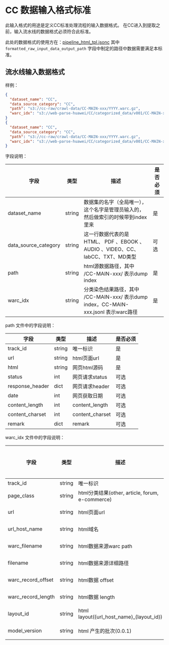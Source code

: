 # CC 数据输入格式标准

此输入格式的用途是定义CC标准处理流程的输入数据格式。
在CC进入到提取之前，输入流水线的数据格式必须符合此标准。

此处的数据格式的使用方在：[pipeline_html_tpl.jsonc](../../../llm-web-kit/pipeline/pipe_tpl/pipeline_html_tpl.jsonc)
其中 `formatted_raw_input_data_output_path` 字段中制定的路径中数据需要满足本标准。

## 流水线输入数据格式

样例：

```json lines
{
  "dataset_name": "CC",
  "data_source_category": "CC",
  "path": "s3://cc-raw/crawl-data/CC-MAIN-xxx/YYYY.warc.gz",
  "warc_idx": "s3://web-parse-huawei/CC/categorized_data/v001/CC-MAIN-xxx/CC-MAIN-xxx.jsonl"
}
{
  "dataset_name": "CC",
  "data_source_category": "CC",
  "path": "s3://cc-raw/crawl-data/CC-MAIN-xxx/YYYY.warc.gz",
  "warc_idx": "s3://web-parse-huawei/CC/categorized_data/v001/CC-MAIN-xxx/CC-MAIN-xxx.jsonl"
}

```

字段说明：

| 字段                 | 类型   | 描述                                                                                | 是否必须 |
| -------------------- | ------ | ----------------------------------------------------------------------------------- | -------- |
| dataset_name         | string | 数据集的名字（全局唯一），这个名字是管理员输入的，然后做索引的时候带到index里来     | 是       |
| data_source_category | string | 这一行数据代表的是HTML、 PDF 、EBOOK 、AUDIO 、VIDEO、CC、labCC、TXT、MD类型        | 可选     |
| path                 | string | html源数据路径，其中 /CC-MAIN-xxx/ 表示dump index                                   | 是       |
| warc_idx             | string | 分类染色结果路径，其中 /CC-MAIN-xxx/ 表示dump index，CC-MAIN-xxx.jsonl 表示warc路径 | 是       |

path 文件中的字段说明：

| 字段            | 类型   | 描述            | 是否必须 |
| --------------- | ------ | --------------- | -------- |
| track_id        | string | 唯一标识        | 是       |
| url             | string | html页面url     | 是       |
| html            | string | 网页html源码    | 是       |
| status          | int    | 网页请求status  | 可选     |
| response_header | dict   | 网页请求header  | 可选     |
| date            | int    | 网页获取日期    | 可选     |
| content_length  | int    | content_length  | 可选     |
| content_charset | int    | content_charset | 可选     |
| remark          | dict   | remark          | 可选     |

warc_idx 文件中的字段说明：

| 字段               | 类型   | 描述                                            | 是否必须 |
| ------------------ | ------ | ----------------------------------------------- | -------- |
| track_id           | string | 唯一标识                                        | 是       |
| page_class         | string | html分类结果(other, article, forum, e-commerce) | 是       |
| url                | string | html页面url                                     | 可选     |
| url_host_name      | string | html域名                                        | 可选     |
| warc_filename      | string | html数据来源warc path                           | 可选     |
| filename           | string | html数据来源详细路径                            | 可选     |
| warc_record_offset | string | html数据 offset                                 | 可选     |
| warc_record_length | string | html数据 length                                 | 可选     |
| layout_id          | string | html layout({url_host_name}\_{layout_id})       | 可选     |
| model_version      | string | html 产生的批次(0.0.1)                          | 可选     |
